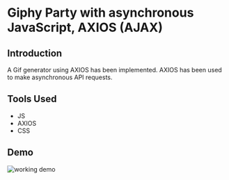 # Giphy Party with asynchronous JavaScript, AXIOS (AJAX)
## Introduction
A Gif generator using AXIOS has been implemented. AXIOS has been used to make asynchronous API requests.
## Tools Used
* JS
* AXIOS
* CSS
## Demo
![working demo](demo.gif)

